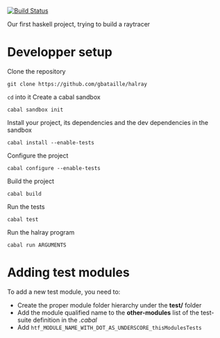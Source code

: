 [![Build Status](https://travis-ci.org/gbataille/halray.svg)](https://travis-ci.org/gbataille/halray)

Our first haskell project, trying to build a raytracer

# Developper setup

Clone the repository
```
git clone https://github.com/gbataille/halray
```
`cd` into it
Create a cabal sandbox
```
cabal sandbox init
```
Install your project, its dependencies and the dev dependencies in the sandbox
```
cabal install --enable-tests
```
Configure the project
```
cabal configure --enable-tests
```
Build the project
```
cabal build
```
Run the tests
```
cabal test
```
Run the halray program
```
cabal run ARGUMENTS
```

# Adding test modules
To add a new test module, you need to:
* Create the proper module folder hierarchy under the __test/__ folder
* Add the module qualified name to the __other-modules__ list of the test-suite
  definition in the _.cabal_
* Add `htf_MODULE_NAME_WITH_DOT_AS_UNDERSCORE_thisModulesTests`
